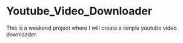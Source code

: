 # Youtube_Video_Downloader
 This is a weekend project where I will create a simple youtube video downloader.
